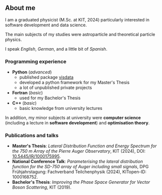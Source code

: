 ## About me

<!--
**PhilippMeder/PhilippMeder** is a ✨ _special_ ✨ repository because its `README.md` (this file) appears on your GitHub profile.

Here are some ideas to get you started:

- 🔭 I’m currently working on ...
- 🌱 I’m currently learning ...
- 👯 I’m looking to collaborate on ...
- 🤔 I’m looking for help with ...
- 💬 Ask me about ...
- 📫 How to reach me: ...
- 😄 Pronouns: ...
- ⚡ Fun fact: ...
-->

I am a graduated physicist (M.Sc. at KIT, 2024) particularly interested in software development and data science.

The main subjects of my studies were astroparticle and theoretical particle physics.

I speak *English*, *German*, and a little bit of *Spanish*.

### Programming experience

- **Python** (*advanced*)
  - published package [visdata](https:github.com/PhilippMeder/visdata)
  - developed a python framework for my Master's Thesis  
  - a lot of unpublished private projects
- **Fortran** (*basic*)
  - used for my Bachelor's Thesis
- **C++** (*basic*)
  - basic knowledge from university lectures

In addition, my minor subjects at university were **computer science** (including a lecture in **software development**) and **optimisation theory**.

### Publications and talks
- **Master's Thesis**: *Lateral Distribution Function and Energy Spectrum for the 750 m Array of the Pierre Auger Observatory*, KIT (2024), DOI: [10.5445/IR/1000175995](https://doi.org/10.5445/IR/1000175995).
- **National Conference Talk**: *Parameterising the lateral distribution function for the SD-750 array of Auger including small signals*, DPG Frühjahrstagung: Fachverband Teilchenphysik (2024), KITopen-ID: 1000168752.
- **Bachelor's Thesis**: *Improving the Phase Space Generator for Vector Boson Scattering*, KIT (2019).
